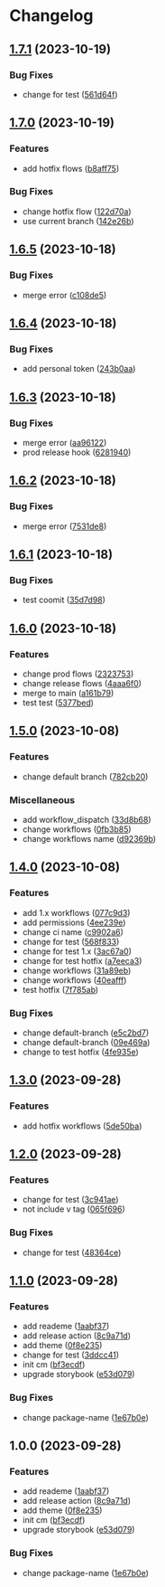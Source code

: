 # Changelog

## [1.7.1](https://github.com/RicardoUU/Fortress-demo/compare/1.7.0...1.7.1) (2023-10-19)


### Bug Fixes

* change for test ([561d64f](https://github.com/RicardoUU/Fortress-demo/commit/561d64fcf0b5abdf95000fe7bf5f205165bf8e1d))

## [1.7.0](https://github.com/RicardoUU/Fortress-demo/compare/1.6.5...1.7.0) (2023-10-19)


### Features

* add hotfix flows ([b8aff75](https://github.com/RicardoUU/Fortress-demo/commit/b8aff75dace22a6d34f69901a21fca1a233af461))


### Bug Fixes

* change hotfix flow ([122d70a](https://github.com/RicardoUU/Fortress-demo/commit/122d70ab5532d11553a48289e1dc46d8c0ac7886))
* use current branch ([142e26b](https://github.com/RicardoUU/Fortress-demo/commit/142e26b565a0cdc08c8f93c80157ce97fd897ba7))

## [1.6.5](https://github.com/RicardoUU/Fortress-demo/compare/1.6.4...1.6.5) (2023-10-18)


### Bug Fixes

* merge error ([c108de5](https://github.com/RicardoUU/Fortress-demo/commit/c108de5f3738d2988a2fbc7a5bfac0e67788c60c))

## [1.6.4](https://github.com/RicardoUU/Fortress-demo/compare/1.6.3...1.6.4) (2023-10-18)


### Bug Fixes

* add personal token ([243b0aa](https://github.com/RicardoUU/Fortress-demo/commit/243b0aa0f8e326cda94dd4ee8fadfe6c30e86d60))

## [1.6.3](https://github.com/RicardoUU/Fortress-demo/compare/1.6.2...1.6.3) (2023-10-18)


### Bug Fixes

* merge error ([aa96122](https://github.com/RicardoUU/Fortress-demo/commit/aa961229295008a57e07dd7ba7aaec0d286d8e89))
* prod release hook ([6281940](https://github.com/RicardoUU/Fortress-demo/commit/6281940ac2e40f4c5ee8194a79b34b7035c883f8))

## [1.6.2](https://github.com/RicardoUU/Fortress-demo/compare/1.6.1...1.6.2) (2023-10-18)


### Bug Fixes

* merge error ([7531de8](https://github.com/RicardoUU/Fortress-demo/commit/7531de81d2c30c2567a72ca5dc4ae974689d97e7))

## [1.6.1](https://github.com/RicardoUU/Fortress-demo/compare/1.6.0...1.6.1) (2023-10-18)


### Bug Fixes

* test coomit ([35d7d98](https://github.com/RicardoUU/Fortress-demo/commit/35d7d98d8f3e28967745addf9b7c37fe08ffb069))

## [1.6.0](https://github.com/RicardoUU/Fortress-demo/compare/1.5.0...1.6.0) (2023-10-18)


### Features

* change prod flows ([2323753](https://github.com/RicardoUU/Fortress-demo/commit/23237537ea58c1302d74cb65a578e4603740d269))
* change release flows ([4aaa6f0](https://github.com/RicardoUU/Fortress-demo/commit/4aaa6f0e6f684cf8b57de0bf07ebbe99277dd3b0))
* merge to main ([a161b79](https://github.com/RicardoUU/Fortress-demo/commit/a161b79b8a2c6abbe768a9d57b47c3e3399468a6))
* test test ([5377bed](https://github.com/RicardoUU/Fortress-demo/commit/5377bed82787c86d91bd3e87853a33600aa4ec71))

## [1.5.0](https://github.com/RicardoUU/Fortress-demo/compare/1.4.0...1.5.0) (2023-10-08)


### Features

* change default branch ([782cb20](https://github.com/RicardoUU/Fortress-demo/commit/782cb205a790d289c89c3486ce0b9300fa0af896))


### Miscellaneous

* add workflow_dispatch ([33d8b68](https://github.com/RicardoUU/Fortress-demo/commit/33d8b687a4cc5ee38ad65d1d9397d02240923213))
* change workflows ([0fb3b85](https://github.com/RicardoUU/Fortress-demo/commit/0fb3b853fec8fc0ce03bea8a3e44b7142263a49f))
* change workflows name ([d92369b](https://github.com/RicardoUU/Fortress-demo/commit/d92369bb649fd3ac79235c54fddf2a4659ae4fb0))

## [1.4.0](https://github.com/RicardoUU/Fortress-demo/compare/1.3.0...1.4.0) (2023-10-08)


### Features

* add 1.x workflows ([077c9d3](https://github.com/RicardoUU/Fortress-demo/commit/077c9d3a1863451c62792dc410722fa5ee4a81e2))
* add permissions ([4ee239e](https://github.com/RicardoUU/Fortress-demo/commit/4ee239e235764edc91b45618177242cd3d804dc0))
* change ci name ([c9902a6](https://github.com/RicardoUU/Fortress-demo/commit/c9902a6202190581150f4ea6378481436f83facd))
* change for test ([568f833](https://github.com/RicardoUU/Fortress-demo/commit/568f83312a1fa5e2c9dbe01c7a34b2b0aed8aed4))
* change for test 1.x ([3ac67a0](https://github.com/RicardoUU/Fortress-demo/commit/3ac67a03e8ad5d27492a83b7716cf61b3b4024b4))
* change for test hotfix ([a7eeca3](https://github.com/RicardoUU/Fortress-demo/commit/a7eeca364d68f01a8e9606cc2d3361885ee86df1))
* change workflows ([31a89eb](https://github.com/RicardoUU/Fortress-demo/commit/31a89eb003ca24f56ceeec75d089ffc2902e9f7a))
* change workflows ([40eafff](https://github.com/RicardoUU/Fortress-demo/commit/40eafff097e423addd5c095cc20d077123d321a9))
* test hotfix ([7f785ab](https://github.com/RicardoUU/Fortress-demo/commit/7f785ab4ce0a7215f6950a1520ae35319a0f8a85))


### Bug Fixes

* change default-branch ([e5c2bd7](https://github.com/RicardoUU/Fortress-demo/commit/e5c2bd7cccb0dd9e49f1cfb1768b5623d71a7a79))
* change default-branch ([09e469a](https://github.com/RicardoUU/Fortress-demo/commit/09e469ae7f20582602772f0eaa4a2c0b31604174))
* change to test hotfix ([4fe935e](https://github.com/RicardoUU/Fortress-demo/commit/4fe935ebe912b39b35637a7394fae9f4e8db663b))

## [1.3.0](https://github.com/RicardoUU/Fortress-demo/compare/1.2.0...1.3.0) (2023-09-28)


### Features

* add hotfix workflows ([5de50ba](https://github.com/RicardoUU/Fortress-demo/commit/5de50ba3b7dfc536fc1e12caf9a875f2b2185731))

## [1.2.0](https://github.com/RicardoUU/Fortress-demo/compare/v1.1.0...1.2.0) (2023-09-28)


### Features

* change for test ([3c941ae](https://github.com/RicardoUU/Fortress-demo/commit/3c941ae98f4c42c833950927f4eb475fe870a322))
* not include v tag ([065f696](https://github.com/RicardoUU/Fortress-demo/commit/065f696228de479694722140b434c689ba5a33dc))


### Bug Fixes

* change for test ([48364ce](https://github.com/RicardoUU/Fortress-demo/commit/48364ce4fda1f7faab6376fcf2d176b55e8e1a13))

## [1.1.0](https://github.com/RicardoUU/Fortress-demo/compare/v1.0.0...v1.1.0) (2023-09-28)


### Features

* add reademe ([1aabf37](https://github.com/RicardoUU/Fortress-demo/commit/1aabf3713c15efb210c88fb79a6862e06105bc9b))
* add release action ([8c9a71d](https://github.com/RicardoUU/Fortress-demo/commit/8c9a71d2f64e7ea9292097bde3cc13e69314344c))
* add theme ([0f8e235](https://github.com/RicardoUU/Fortress-demo/commit/0f8e235bb0f07daa62bdf5d43a82ab015dc8931c))
* change for test ([3ddcc41](https://github.com/RicardoUU/Fortress-demo/commit/3ddcc4197a692c063ef1fb237371c80ac3945625))
* init cm ([bf3ecdf](https://github.com/RicardoUU/Fortress-demo/commit/bf3ecdfda557a0f7d7081750793ecb311c51089b))
* upgrade storybook ([e53d079](https://github.com/RicardoUU/Fortress-demo/commit/e53d0790992097c048dcf20f4144448596c04c6e))


### Bug Fixes

* change package-name ([1e67b0e](https://github.com/RicardoUU/Fortress-demo/commit/1e67b0e4efc792824dca334d0dd19bee1222b0ef))

## 1.0.0 (2023-09-28)


### Features

* add reademe ([1aabf37](https://github.com/RicardoUU/Fortress-demo/commit/1aabf3713c15efb210c88fb79a6862e06105bc9b))
* add release action ([8c9a71d](https://github.com/RicardoUU/Fortress-demo/commit/8c9a71d2f64e7ea9292097bde3cc13e69314344c))
* add theme ([0f8e235](https://github.com/RicardoUU/Fortress-demo/commit/0f8e235bb0f07daa62bdf5d43a82ab015dc8931c))
* init cm ([bf3ecdf](https://github.com/RicardoUU/Fortress-demo/commit/bf3ecdfda557a0f7d7081750793ecb311c51089b))
* upgrade storybook ([e53d079](https://github.com/RicardoUU/Fortress-demo/commit/e53d0790992097c048dcf20f4144448596c04c6e))


### Bug Fixes

* change package-name ([1e67b0e](https://github.com/RicardoUU/Fortress-demo/commit/1e67b0e4efc792824dca334d0dd19bee1222b0ef))
